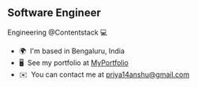 Software Engineer
-------------

Engineering @Contentstack 💻 

* 🌍  I'm based in Bengaluru, India
* 🖥️  See my portfolio at [MyPortfolio](http://priyans34.netlify.app/)
* ✉️  You can contact me at [priya14anshu@gmail.com](mailto:priya14anshu@gmail.com)

